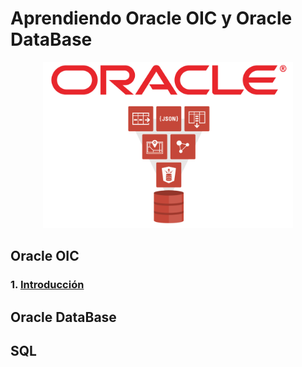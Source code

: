 # Aprendiendo Oracle OIC y Oracle DataBase

<div align="center">
    <img src="./IMG/portada.png" alt="oic" width="400">
</div>

## Oracle OIC

### 1. <a href="./OIC/1_Introduccion.md">Introducción</a>

## Oracle DataBase

## SQL